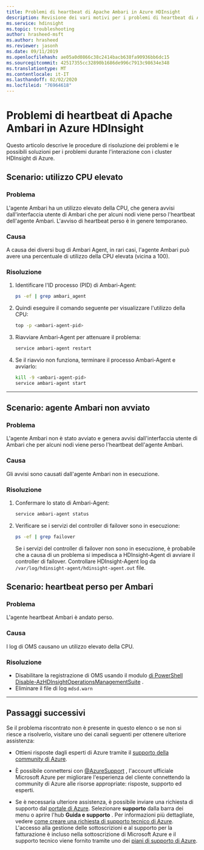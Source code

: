 ```yaml
---
title: Problemi di heartbeat di Apache Ambari in Azure HDInsight
description: Revisione dei vari motivi per i problemi di heartbeat di Apache Ambari in Azure HDInsight
ms.service: hdinsight
ms.topic: troubleshooting
author: hrasheed-msft
ms.author: hrasheed
ms.reviewer: jasonh
ms.date: 09/11/2019
ms.openlocfilehash: ae05a0d0866c38c2414bacb638fa90936bb6dc15
ms.sourcegitcommit: 42517355cc32890b1686de996c7913c98634e348
ms.translationtype: MT
ms.contentlocale: it-IT
ms.lasthandoff: 02/02/2020
ms.locfileid: "76964618"
---
```

# <a name="apache-ambari-heartbeat-issues-in-azure-hdinsight"></a>Problemi di heartbeat di Apache Ambari in Azure HDInsight

Questo articolo descrive le procedure di risoluzione dei problemi e le possibili soluzioni per i problemi durante l'interazione con i cluster HDInsight di Azure.

## <a name="scenario-high-cpu-utilization"></a>Scenario: utilizzo CPU elevato

### <a name="issue"></a>Problema

L'agente Ambari ha un utilizzo elevato della CPU, che genera avvisi dall'interfaccia utente di Ambari che per alcuni nodi viene perso l'heartbeat dell'agente Ambari. L'avviso di heartbeat perso è in genere temporaneo. 

### <a name="cause"></a>Causa

A causa dei diversi bug di Ambari Agent, in rari casi, l'agente Ambari può avere una percentuale di utilizzo della CPU elevata (vicina a 100).

### <a name="resolution"></a>Risoluzione

1. Identificare l'ID processo (PID) di Ambari-Agent:

    ```bash
    ps -ef | grep ambari_agent
    ```

1. Quindi eseguire il comando seguente per visualizzare l'utilizzo della CPU:

    ```bash
    top -p <ambari-agent-pid>
    ```

1. Riavviare Ambari-Agent per attenuare il problema:

    ```bash
    service ambari-agent restart
    ```

1. Se il riavvio non funziona, terminare il processo Ambari-Agent e avviarlo:

    ```bash
    kill -9 <ambari-agent-pid>
    service ambari-agent start
    ```

---

## <a name="scenario-ambari-agent-not-started"></a>Scenario: agente Ambari non avviato

### <a name="issue"></a>Problema

L'agente Ambari non è stato avviato e genera avvisi dall'interfaccia utente di Ambari che per alcuni nodi viene perso l'heartbeat dell'agente Ambari.

### <a name="cause"></a>Causa

Gli avvisi sono causati dall'agente Ambari non in esecuzione.

### <a name="resolution"></a>Risoluzione

1. Confermare lo stato di Ambari-Agent:

    ```bash
    service ambari-agent status
    ```

1. Verificare se i servizi del controller di failover sono in esecuzione:

    ```bash
    ps -ef | grep failover
    ```

    Se i servizi del controller di failover non sono in esecuzione, è probabile che a causa di un problema si impedisca a HDInsight-Agent di avviare il controller di failover. Controllare HDInsight-Agent log da `/var/log/hdinsight-agent/hdinsight-agent.out` file.

## <a name="scenario-heartbeat-lost-for-ambari"></a>Scenario: heartbeat perso per Ambari

### <a name="issue"></a>Problema

L'agente heartbeat Ambari è andato perso.

### <a name="cause"></a>Causa

I log di OMS causano un utilizzo elevato della CPU.

### <a name="resolution"></a>Risoluzione

* Disabilitare la registrazione di OMS usando il modulo [di PowerShell Disable-AzHDInsightOperationsManagementSuite](https://docs.microsoft.com/powershell/module/az.hdinsight/disable-azhdinsightoperationsmanagementsuite?view=azps-2.8.0) . 
* Eliminare il file di log `mdsd.warn`

---

## <a name="next-steps"></a>Passaggi successivi

Se il problema riscontrato non è presente in questo elenco o se non si riesce a risolverlo, visitare uno dei canali seguenti per ottenere ulteriore assistenza:

* Ottieni risposte dagli esperti di Azure tramite il [supporto della community di Azure](https://azure.microsoft.com/support/community/).

* È possibile connettersi con [@AzureSupport](https://twitter.com/azuresupport) , l'account ufficiale Microsoft Azure per migliorare l'esperienza del cliente connettendo la community di Azure alle risorse appropriate: risposte, supporto ed esperti.

* Se è necessaria ulteriore assistenza, è possibile inviare una richiesta di supporto dal [portale di Azure](https://portal.azure.com/?#blade/Microsoft_Azure_Support/HelpAndSupportBlade/). Selezionare **supporto** dalla barra dei menu o aprire l'hub **Guida e supporto** . Per informazioni più dettagliate, vedere [come creare una richiesta di supporto tecnico di Azure](https://docs.microsoft.com/azure/azure-portal/supportability/how-to-create-azure-support-request). L'accesso alla gestione delle sottoscrizioni e al supporto per la fatturazione è incluso nella sottoscrizione di Microsoft Azure e il supporto tecnico viene fornito tramite uno dei [piani di supporto di Azure](https://azure.microsoft.com/support/plans/).

